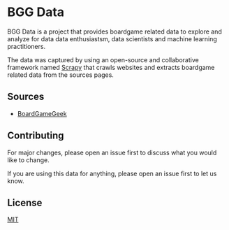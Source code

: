 # BGG Data

BGG Data is a project that provides boardgame related data to explore and analyze for data data enthusiastsm, data scientists and machine learning practitioners.

The data was captured by using an open-source and collaborative framework named [Scrapy](https://scrapy.org/) that crawls websites and extracts boardgame related data from the sources pages.

## Sources

* [BoardGameGeek](https://boardgamegeek.com/)

## Contributing
For major changes, please open an issue first to discuss what you would like to change.

If you are using this data for anything, please open an issue first to let us know.

## License
[MIT](LICENSE)